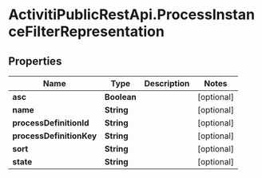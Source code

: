 # ActivitiPublicRestApi.ProcessInstanceFilterRepresentation

## Properties
Name | Type | Description | Notes
------------ | ------------- | ------------- | -------------
**asc** | **Boolean** |  | [optional] 
**name** | **String** |  | [optional] 
**processDefinitionId** | **String** |  | [optional] 
**processDefinitionKey** | **String** |  | [optional] 
**sort** | **String** |  | [optional] 
**state** | **String** |  | [optional] 


